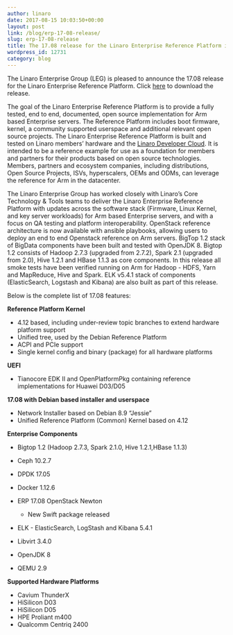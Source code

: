 ```yaml
---
author: linaro
date: 2017-08-15 10:03:50+00:00
layout: post
link: /blog/erp-17-08-release/
slug: erp-17-08-release
title: The 17.08 release for the Linaro Enterprise Reference Platform is now available
wordpress_id: 12731
category: blog
---
```


The Linaro Enterprise Group (LEG) is pleased to announce the 17.08 release for the Linaro Enterprise Reference Platform. Click [here](http://releases.linaro.org/reference-platform/enterprise/17.08/?utm_source=platforms.linaro&utm_medium=submenu) to download the release.

The goal of the Linaro Enterprise Reference Platform is to provide a fully tested, end to end, documented, open source implementation for Arm based Enterprise servers. The Reference Platform includes boot firmware, kernel, a community supported userspace and additional relevant open source projects. The Linaro Enterprise Reference Platform is built and tested on Linaro members’ hardware and the [Linaro Developer Cloud](https://www.linaro.cloud/). It is intended to be a reference example for use as a foundation for members and partners for their products based on open source technologies. Members, partners and ecosystem companies, including distributions, Open Source Projects, ISVs, hyperscalers, OEMs and ODMs, can leverage the reference for Arm in the datacenter.

The Linaro Enterprise Group has worked closely with Linaro’s Core Technology & Tools teams to deliver the Linaro Enterprise Reference Platform with updates across the software stack (Firmware, Linux Kernel, and key server workloads) for Arm based Enterprise servers, and with a focus on QA testing and platform interoperability. OpenStack reference architecture is now available with ansible playbooks, allowing users to deploy an end to end Openstack reference on Arm servers. BigTop 1.2 stack of BigData components have been built and tested with OpenJDK 8. Bigtop 1.2 consists of Hadoop 2.7.3 (upgraded from 2.7.2), Spark 2.1 (upgraded from 2.0), Hive 1.2.1 and HBase 1.1.3 as core components. In this release all smoke tests have been verified running on Arm for Hadoop - HDFS, Yarn and MapReduce, Hive and Spark. ELK v5.4.1 stack of components (ElasticSearch, Logstash and Kibana) are also built as part of this release.

Below is the complete list of 17.08 features:

**Reference Platform Kernel**

- 4.12 based, including under-review topic branches to extend hardware platform support
- Unified tree, used by the Debian Reference Platform
- ACPI and PCIe support
- Single kernel config and binary (package) for all hardware platforms

**UEFI**

- Tianocore EDK II and OpenPlatformPkg containing reference implementations for Huawei D03/D05

**17.08 with Debian based installer and userspace**

- Network Installer based on Debian 8.9 “Jessie”
- Unified Reference Platform (Common) Kernel based on 4.12

**Enterprise Components**

- Bigtop 1.2 (Hadoop 2.7.3, Spark 2.1.0, Hive 1.2.1,HBase 1.1.3)
- Ceph 10.2.7
- DPDK 17.05
- Docker 1.12.6
- ERP 17.08 OpenStack Newton

  - New Swift package released

- ELK - ElasticSearch, LogStash and Kibana 5.4.1
- Libvirt 3.4.0
- OpenJDK 8
- QEMU 2.9

**Supported Hardware Platforms**

- Cavium ThunderX
- HiSilicon D03
- HiSilicon D05
- HPE Proliant m400
- Qualcomm Centriq 2400
